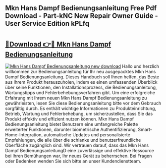 ## Mkn Hans Dampf Bedienungsanleitung Free Pdf Download - Part-kNC New Repair Owner Guide - User Service Edition kPLfq

# <h2><a href="http://df2oev.blite.top/?on=Mkn+Hans+Dampf+Bedienungsanleitung">🔗Download 👉🔴 Mkn Hans Dampf Bedienungsanleitung</a></h2>

[![Mkn Hans Dampf Bedienungsanleitung new download](https://i.imgur.com/lujVjoI.png)](http://df2oev.blite.top/?on=Mkn+Hans+Dampf+Bedienungsanleitung)
Hallo und herzlich willkommen zur Bedienungsanleitung für Ihr neu ausgepacktes Mkn Hans Dampf Bedienungsanleitung. Dieses Handbuch soll Ihnen helfen, das Beste aus Ihrem Produkt herauszuholen, indem es einen umfassenden Überblick über seine Funktionen, den Installationsprozess, die Bedienungsanleitung, Wartungstipps und Fehlerbehebungsverfahren gibt. Um eine erfolgreiche Erfahrung mit Ihrem neuen Mkn Hans Dampf Bedienungsanleitung zu gewährleisten, lesen Sie diese Bedienungsanleitung bitte vor dem Gebrauch sorgfältig durch. Es enthält wichtige Informationen zu Produkteinrichtung, Betrieb, Wartung und Fehlerbehebung, um sicherzustellen, dass Sie das Produkt effektiv und effizient nutzen können. Mkn Hans Dampf Bedienungsanleitung bietet Benutzern eine umfangreiche Palette erweiterter Funktionen, darunter biometrische Authentifizierung, Smart-Home-Integration, automatische Updates und personalisierte Empfehlungen, die alle über die schlanke und benutzerfreundliche Oberfläche zugänglich sind. Wir vertrauen darauf, dass das Mkn Hans Dampf BedienungsanleitungD eine zuverlässige und effektive Ressource bei Ihren Bemühungen war, Ihr neues Gerät zu beherrschen. Bei Fragen oder Bedenken wenden Sie sich bitte an unser Kundendienstteam.
